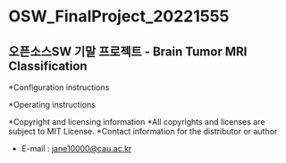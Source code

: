 # OSW_FinalProject_20221555
## 오픈소스SW 기말 프로젝트 - Brain Tumor MRI Classification

*Configuration instructions

*Operating instructions

*Copyright and licensing information
  *All copyrights and licenses are subject to MIT License.
*Contact information for the distributor or author
  * E-mail : jane10000@cau.ac.kr
